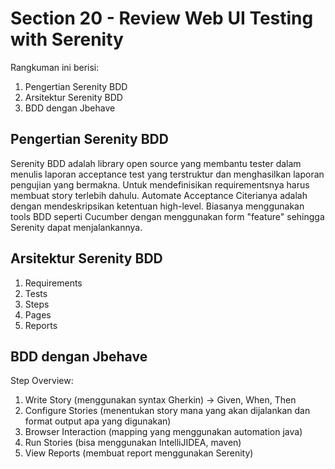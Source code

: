 # Section 20 - Review Web UI Testing with Serenity
Rangkuman ini berisi:
1. Pengertian Serenity BDD
2. Arsitektur Serenity BDD
3. BDD dengan Jbehave

## Pengertian Serenity BDD
Serenity BDD adalah library open source yang membantu tester dalam menulis laporan acceptance test yang terstruktur dan menghasilkan laporan pengujian yang bermakna. Untuk mendefinisikan requirementsnya harus membuat story terlebih dahulu. Automate Acceptance Citerianya adalah dengan mendeskripsikan ketentuan high-level. Biasanya menggunakan tools BDD seperti Cucumber dengan menggunakan form "feature" sehingga Serenity dapat menjalankannya.

## Arsitektur Serenity BDD
1. Requirements
2. Tests
3. Steps
4. Pages
5. Reports

## BDD dengan Jbehave
Step Overview:
1. Write Story (menggunakan syntax Gherkin) -> Given, When, Then
2. Configure Stories (menentukan story mana yang akan dijalankan dan format output apa yang digunakan)
3. Browser Interaction (mapping yang menggunakan automation java)
4. Run Stories (bisa menggunakan IntelliJIDEA, maven)
5. View Reports (membuat report menggunakan Serenity)

# 